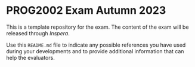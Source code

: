 # PROG2002 Exam Autumn 2023

This is a template repository for the exam. The content of the exam will be released through *Inspera*.

Use this `README.md` file to indicate any possible references you have used during your developments and to provide additional information that can help the evaluators.
